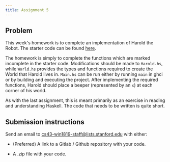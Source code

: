 ```yaml
---
title: Assignment 5
---
```


## Problem

This week's homework is to complete an implementation of Harold the Robot.
The starter code can be found [here](https://gitlab.com/stanford-lambda/stanford-lambda.gitlab.io/tree/master/starter-code/assignment5).

The homework is simply to complete the functions which are marked incomplete in
the starter code. Modifications should be made to `Harold.hs`, while `World.hs` 
provides the types and functions required to create the World that Harold lives in.
`Main.hs` can be run either by running `main` in ghci or by building and
executing the project. After implementing the required functions, Harold should
place a beeper (represented by an `x`) at each corner of his world.

As with the last assignment, this is meant primarily as an exercise in reading and
understanding Haskell. The code that needs to be written is quite short.

## Submission instructions

Send an email to cs43-win1819-staff@lists.stanford.edu with either:

- (Preferred) A link to a Gitlab / Github repository with your code.

- A .zip file with your code.
